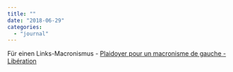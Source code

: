 ```yaml
---
title: ""
date: "2018-06-29"
categories: 
  - "journal"
---
```


Für einen Links-Macronismus - [Plaidoyer pour un macronisme de gauche - Libération](http://www.liberation.fr/debats/2018/06/28/plaidoyer-pour-un-macronisme-de-gauche_1662534)
